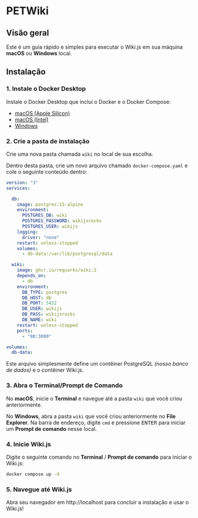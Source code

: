 # PETWiki

## Visão geral

Este é um guia rápido e simples para executar o Wiki.js em sua máquina **macOS** ou **Windows** local.

## Instalação

### 1. Instale o Docker Desktop

Instale o Docker Desktop que inclui o Docker e o Docker Compose:

- [macOS (Apple Silicon)](https://desktop.docker.com/mac/main/arm64/Docker.dmg)
- [macOS (Intel)](https://desktop.docker.com/mac/main/amd64/Docker.dmg)
- [Windows](https://desktop.docker.com/win/main/amd64/Docker%20Desktop%20Installer.exe)

### 2. Crie a pasta de instalação

Crie uma nova pasta chamada `wiki` no local de sua escolha.

Dentro desta pasta, crie um novo arquivo chamado `docker-compose.yaml` e cole o seguinte conteúdo dentro:

```yaml
version: "3"
services:

  db:
    image: postgres:15-alpine
    environment:
      POSTGRES_DB: wiki
      POSTGRES_PASSWORD: wikijsrocks
      POSTGRES_USER: wikijs
    logging:
      driver: "none"
    restart: unless-stopped
    volumes:
      - db-data:/var/lib/postgresql/data

  wiki:
    image: ghcr.io/requarks/wiki:2
    depends_on:
      - db
    environment:
      DB_TYPE: postgres
      DB_HOST: db
      DB_PORT: 5432
      DB_USER: wikijs
      DB_PASS: wikijsrocks
      DB_NAME: wiki
    restart: unless-stopped
    ports:
      - "80:3000"

volumes:
  db-data:
```

Este arquivo simplesmente define um contêiner PostgreSQL *(nosso banco de dados)* e o contêiner Wiki.js.

### 3. Abra o Terminal/Prompt de Comando

No **macOS**, inicie o **Terminal** e navegue até a pasta `wiki` que você criou anteriormente.

No **Windows**, abra a pasta `wiki` que você criou anteriormente no **File Explorer**.
Na barra de endereço, digite `cmd` e pressione <kbd>ENTER</kbd> para iniciar um **Prompt de comando** nesse local.

### 4. Inicie Wiki.js

Digite o seguinte comando no **Terminal** / **Prompt de comando** para iniciar o Wiki.js:

```sh
docker compose up -d
```

### 5. Navegue até Wiki.js

Abra seu navegador em http://localhost para concluir a instalação e usar o Wiki.js!